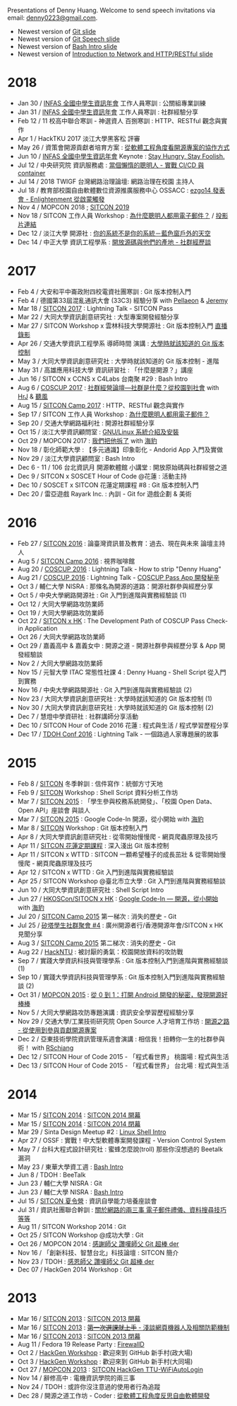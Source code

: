 Presentations of Denny Huang. Welcome to send speech invitations via email: <denny0223@gmail.com>.

* Newest version of [Git slide](http://denny.one/git-slide/)
* Newest version of [Git Speech slide](http://denny.one/git-speech/)
* Newest version of [Bash Intro slide](https://github.com/denny0223/Bash-Intro-Slide)
* Newest version of [Introduction to Network and HTTP/RESTful slide](https://denny.one/the-net/)

# 2018
* Jan 30 / [INFAS 全國中學生資訊年會](http://infas.club) 工作人員寒訓 : 公關組專業訓練
* Jan 31 / [INFAS 全國中學生資訊年會](http://infas.club) 工作人員寒訓 : 社群經驗分享
* Feb 12 / 11 校高中聯合寒訓 - 神選資人 百捌寒訓 : HTTP、RESTful 觀念與實作
* Apr 1 / HackTKU 2017 淡江大學黑客松 評審
* May 26 / 資策會開源貢獻者培育方案 : [從軟體工程角度看開源專案的協作方式](https://denny.one/TheOpenSourceWaySlide/)
* Jun 10 / [INFAS 全國中學生資訊年會](http://infas.club) Keynote : [Stay Hungry, Stay Foolish.](https://denny.one/INFAS2018/)
* Jul 12 / 中央研究院 資訊服務處 : [當個懶惰的聰明人 - 實戰 CI/CD 與 container](https://denny.one/ci_cd_container/)
* Jul 14 / 2018 TWIGF 台灣網路治理論壇: 網路治理在校園 主持人
* Jul 18 / 教育部校園自由軟體數位資源推廣服務中心 OSSACC : [ezgo14 發表會 - Enlightenment 從啟蒙觸發](https://denny.one/ezgo14/)
* Nov 4 / MOPCON 2018 ; [SITCON 2019](https://docs.google.com/presentation/d/1n2JdAbkMz-2pFtnzevih2tmLizYalM4JJWMAAc0nnS4/preview)
* Nov 18 / SITCON 工作人員 Workshop : [為什麼聰明人都用電子郵件？](https://www.youtube.com/watch?v=5kXkcR6TKhc) / [投影片連結](https://denny.one/mail-slide/)
* Dec 12 / 淡江大學 開源社 : [你的系統不是你的系統－藍色窗戶外的天空](https://www.youtube.com/watch?v=RRLviBLBiZs)
* Dec 14 / 中正大學 資訊工程學系 : [開放源碼與他們的產地 - 社群經歷談](https://denny.one/20181214CCUCS/)

# 2017
* Feb 4 / 大安和平中崙政附四校電資社團寒訓 : Git 版本控制入門
* Feb 4 / 德國第33屆混亂通訊大會 (33C3) 經驗分享 with [Pellaeon](https://github.com/pellaeon) & [Jeremy](https://github.com/jeremy5189)
* Mar 18 / [SITCON 2017](http://sitcon.org/2017/) : Lightning Talk - SITCON Pass
* Mar 22 / 大同大學資訊創意研究社 : 大型專案開發經驗分享
* Mar 27 / SITCON Workshop x 雲林科技大學開源社 : Git 版本控制入門 [直播錄影](https://www.youtube.com/watch?v=eznLhINAvQI)
* Apr 26 / 交通大學資訊工程學系 導師時間 演講 : [大學時就該知道的 Git 版本控制](https://denny.one/git-speech/)
* May 3 / 大同大學資訊創意研究社 : 大學時就該知道的 Git 版本控制 - 進階
* May 31 / 高雄應用科技大學 資訊研習社 : 「什麼是開源？」講座
* Jun 16 / SITCON x CCNS x C4Labs 台南聚 #29 : Bash Intro
* Aug 6 / [COSCUP 2017](http://coscup.org/2017/) : [社群經營論壇—社群是什麼？從校園到社會](http://coscup.org/2017/#/schedule/day2/2021410) with [HrJ](https://slides.com/hrjk) & [聽風](https://github.com/linroex)
* Aug 15 / [SITCON Camp 2017](http://sitcon.camp) : HTTP、RESTful 觀念與實作
* Sep 17 / SITCON 工作人員 Workshop : [為什麼聰明人都用電子郵件？](https://www.youtube.com/watch?v=5kXkcR6TKhc)
* Sep 20 / 交通大學網路福利社 : 開源社群經驗分享
* Oct 15 / 淡江大學資訊顧問室 : [GNU/Linux 系統介紹及安裝](https://denny.one/Linux-intro-slide/)
* Oct 29 / MOPCON 2017 : [我們把他拆了](https://denny.one/MOPCON-2017-LT-Slide/) with [海豹](https://github.com/seadog007)
* Nov 18 / 彰化師範大學 : 【多元通識】印象彰化 - Andorid App 入門及實做
* Nov 29 / 淡江大學資訊顧問室 : Bash Intro
* Dec 6 - 11 / 106 台北資訊月 開源軟體館 小講堂 : 開放原始碼與社群經營之道
* Dec 9 / SITCON x SOSCET Hour of Code @花蓮 : 活動主持
* Dec 10 / SOSCET x SITCON 花蓮定期課程 #8 : Git 版本控制入門
* Dec 20 / 雷亞遊戲 Rayark Inc. : 內訓 - Git for 遊戲企劃 & 美術

# 2016
* Feb 27 / [SITCON 2016](http://sitcon.org/2016) : 論臺灣資訊普及教育：過去、現在與未來 論壇主持人
* Aug 5 / [SITCON Camp 2016](http://sitcon.camp/2016/) : 視界咖啡館
* Aug 20 / [COSCUP 2016](http://coscup.org/2016/) : Lightning Talk - How to strip "Denny Huang"
* Aug 21 / [COSCUP 2016](http://coscup.org/2016/) : Lightning Talk - [COSCUP Pass App 開發秘辛](http://denny.one/COSCUP2016LT-COSCUP-Pass-Slide/)
* Oct 3 / 輔仁大學 NISRA : 那條名為開源的道路：開源社群參與經歷分享
* Oct 5 / 中央大學網路開源社 : Git 入門到進階與實務經驗談 (1)
* Oct 12 / 大同大學網路攻防業師
* Oct 19 / 大同大學網路攻防業師
* Oct 22 / [SITCON x HK](http://hk.sitcon.org/2016/) : The Development Path of COSCUP Pass Check-in Application
* Oct 26 / 大同大學網路攻防業師
* Oct 29 / 嘉義高中 & 嘉義女中 : 開源之道 - 開源社群參與經歷分享 & App 開發經驗談
* Nov 2 / 大同大學網路攻防業師
* Nov 15 / 元智大學 ITAC 常態性社課 4 : Denny Huang - Shell Script 從入門到實務
* Nov 16 / 中央大學網路開源社 : Git 入門到進階與實務經驗談 (2)
* Nov 23 / 大同大學資訊創意研究社 : 大學時就該知道的 Git 版本控制 (1)
* Nov 30 / 大同大學資訊創意研究社 : 大學時就該知道的 Git 版本控制 (2)
* Dec 7 / 慧燈中學資研社 : 社群講師分享活動
* Dec 10 / SITCON Hour of Code 2016 花蓮 : 程式與生活 / 程式學習歷程分享
* Dec 17 / [TDOH Conf 2016](http://tdoh.online/) : Lightning Talk - 一個路過人家專題展的故事

# 2015
* Feb 8 / [SITCON](http://sitcon.org/) 冬季幹訓 : 信件寫作：統御方寸天地
* Feb 9 / [SITCON](http://sitcon.org/) Workshop : Shell Script 資料分析工作坊
* Mar 7 / [SITCON 2015](http://sitcon.org/2015) : 「學生參與校務系統開發」、「校園 Open Data、Open API」座談會 與談人
* Mar 7 / [SITCON 2015](http://sitcon.org/2015) : Google Code-In 開源，從小開始 with [海豹](https://github.com/seadog007)
* Mar 8 / [SITCON](http://sitcon.org/) Workshop : Git 版本控制入門
* Apr 8 / 大同大學資訊創意研究社 : 從零開始慢慢爬 - 網頁爬蟲原理及技巧
* Apr 11 / [SITCON 花蓮定期課程](http://sitcon-hualien.github.io/) : 深入淺出 Git 版本控制
* Apr 11 / SITCON x WTTD : SITCON 一顆希望種子的成長茁壯 & 從零開始慢慢爬 - 網頁爬蟲原理及技巧
* Apr 12 / SITCON x WTTD : Git 入門到進階與實務經驗談
* Apr 25 / SITCON Workshop @臺北市立大學 : Git 入門到進階與實務經驗談
* Jun 10 / 大同大學資訊創意研究社 : Shell Script Intro
* Jun 27 / [HKOSCon/SITOCN x HK](http://2015.opensource.hk/) : [Google Code-In — 開源，從小開始](https://speakerdeck.com/seadog007/google-code-in-2014) with [海豹](https://github.com/seadog007)
* Jul 20 / [SITCON Camp 2015](http://sitcon.camp/2015/) 第一梯次 : 消失的歷史 - Git
* Jul 25 / [矽塔學生社群聚會 #4](https://sintadesign.github.io/) : 廣州開源者行/香港開源年會/SITCON x HK 見聞分享
* Aug 3 / [SITCON Camp 2015](http://sitcon.camp/2015/) 第二梯次 : 消失的歷史 - Git
* Aug 22 / [HackNTU](https://www.hackntu.org/) : 被討厭的勇氣：校園開放資料的攻防戰
* Sep 7 / 實踐大學資訊科技與管理學系 : Git 版本控制入門到進階與實務經驗談 (1)
* Sep 10 / 實踐大學資訊科技與管理學系 : Git 版本控制入門到進階與實務經驗談 (2)
* Oct 31 / [MOPCON 2015](http://mopcon.org) : [從 0 到 1：打開 Android 開發的秘密，發現開源好棒棒](http://denny.one/MOPCON2015/)
* Nov 5 / 大同大學網路攻防專題演講 : 資訊安全學習歷程經驗分享
* Nov 29 / 交通大學/工業技術研究院 Open Source 人才培育工作坊 : [開源之路 - 從使用到參與貢獻開源專案](http://denny.one/20151129NCTU/)
* Dec 2 / 亞東技術學院資訊管理系週會演講 : 相信我！扭轉你一生的社群參與術！ with [RSchiang](https://github.com/rschiang)
* Dec 12 / SITCON Hour of Code 2015 - 「程式看世界」 桃園場 : 程式與生活
* Dec 13 / SITCON Hour of Code 2015 - 「程式看世界」 台北場 : 程式與生活

# 2014
* Mar 15 / [SITCON 2014](http://sitcon.org/2014) : [SITCON 2014 開幕](http://denny0223.github.io/sitcon2014-opening-and-closing/opening/)
* Mar 15 / [SITCON 2014](http://sitcon.org/2014) : [SITCON 2014 閉幕](http://denny0223.github.io/sitcon2014-opening-and-closing/closing/)
* Mar 29 / Sinta Design Meetup #2 : [Linux Shell Intro](https://gist.github.com/denny0223/9853555)
* Apr 27 / OSSF : 實戰！中大型軟體專案開發課程 - Version Control System
* May 7 / 台科大程式設計研究社 : 蜜蜂怎麼說(troll) 那些你沒想過的 Beetalk 漏洞
* May 23 / 東華大學資工週 : [Bash Intro](https://gist.github.com/denny0223/f12a8042ff6349ae247c)
* Jun 8 / TDOH : BeeTalk
* Jun 23 / 輔仁大學 NISRA : Git
* Jun 23 / 輔仁大學 NISRA : [Bash Intro](https://gist.github.com/denny0223/246929a04a6c2fa38f31)
* Jul 15 / [SITCON 夏令營](http://sitcon.org/camp/) : 資訊自學能力培養座談會
* Jul 31 / 資訊社團聯合幹訓 : [關於網路的兩三事 電子郵件禮儀、資料搜尋技巧等等](http://denny0223.github.io/union-training-mail-slide/)
* Aug 11 / SITCON Workshop 2014 : Git
* Oct 25 / SITCON Workshop @成功大學 : Git
* Oct 26 / MOPCON 2014 : [感謝師父 讚嘆師父 Git 超棒 der](http://denny0223.github.io/MOPCON-2014-LT-Slide/)
* Nov 16 / 「創新科技、智慧台北」科技論壇 : SITCON 簡介
* Nov 23 / TDOH : [感恩師父 讚嘆師父 Git 超棒 der](http://denny0223.github.io/TDOH-git-awesome/)
* Dec 07 / HackGen 2014 Workshop : Git

# 2013
* Mar 16 / [SITCON 2013](http://sitcon.org/2013) : [SITCON 2013 開幕](http://denny0223.github.io/sitcon2013-opening-and-closing/opening/)
* Mar 16 / [SITCON 2013](http://sitcon.org/2013) : [<del>第一次選課就上手</del> - 淺談網頁機器人及相關防範機制](http://denny0223.github.io/sitcon2013-shorttalk/)
* Mar 16 / [SITCON 2013](http://sitcon.org/2013) : [SITCON 2013 閉幕](http://denny0223.github.io/sitcon2013-opening-and-closing/closing/closing.pdf)
* Aug 11 / Fedora 19 Release Party : [FirewallD](https://gist.github.com/denny0223/6204770)
* Oct 2 / [HackGen Workshop](http://hackgen.sitcon.org/2013) : 歡迎來到 GitHub 新手村(政大場)
* Oct 3 / [HackGen Workshop](http://hackgen.sitcon.org/2013) : 歡迎來到 GitHub 新手村(大同場)
* Oct 27 / [MOPCON 2013](http://mopcon.org) : [SITCON HackGen TTU-WiFiAutoLogin](http://denny0223.github.io/MOPCON-2013-LT-Slide/)
* Nov 14 / 辭修高中 : 電機資訊學院的兩三事
* Nov 24 / TDOH : 或許你沒注意過的使用者行為追蹤
* Dec 28 / 開源之道工作坊 - Coder : [從軟體工程角度反思自由軟體開發](http://denny0223.github.io/TheOpenSourceWaySlide/)
